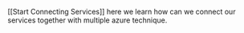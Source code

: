 [[Start Connecting Services]] here we learn how can we connect our services together with multiple azure technique.